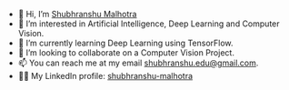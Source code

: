 - 👋 Hi, I’m [Shubhranshu Malhotra](https://github.com/Shubhranshu-Malhotra)
- 👀 I’m interested in Artificial Intelligence, Deep Learning and Computer Vision.
- 🌱 I’m currently learning Deep Learning using TensorFlow.
- 💞️ I’m looking to collaborate on a Computer Vision Project.
- 📫 You can reach me at my email [shubhranshu.edu@gmail.com](mailto:shubhranshu.edu@gmail.com).
- 👨‍💼 My LinkedIn profile: [shubhranshu-malhotra](https://www.linkedin.com/in/shubhranshu-malhotra/)

<!---
Shubhranshu-Malhotra/Shubhranshu-Malhotra is a ✨ special ✨ repository because its `README.md` (this file) appears on your GitHub profile.
You can click the Preview link to take a look at your changes.
--->
      
